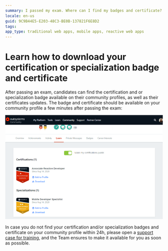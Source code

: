 ```yaml
---
summary: I passed my exam. Where can I find my badges and certificate?
locale: en-us
guid: 9C9B44E5-E203-48C3-BE0B-137821F6E8D2
tags: 
app_type: traditional web apps, mobile apps, reactive web apps
---
```


# Learn how to download your certification or specialization badge and certificate

After passing an exam, candidates can find the certification and or specialization badge available on their community profiles, as well as their certificates updates.
The badge and certificate should be available on your community profile a few minutes after  passing the exam:

![](images/community-badge.png)

In case you do not find your certification and/or specialization badges and certificate on your community profile within 24h, please open a [support case for training](https://www.outsystems.com/SPP_Ticket_UI/Question_Deflection), and the Team ensures to make it available for you as soon as possible.
